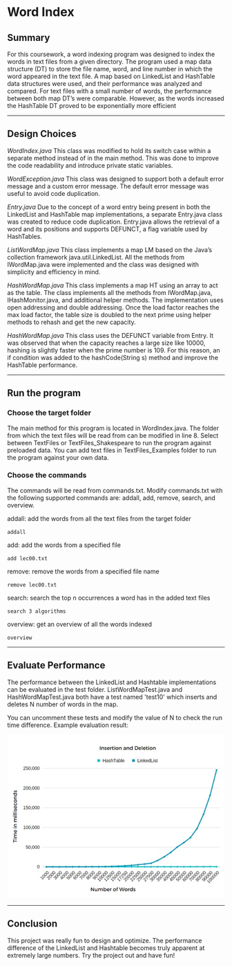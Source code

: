 # **Word Index**

## **Summary**
For this coursework, a word indexing program was designed to index the words in text files from a given 
directory. The program used a map data structure (DT) to store the file name, word, and line number in 
which the word appeared in the text file. A map based on LinkedList and HashTable data structures were
used, and their performance was analyzed and compared. For text files with a small number of words, the 
performance between both map DT’s were comparable. However, as the words increased the HashTable 
DT proved to be exponentially more efficient

---

## **Design Choices**
*WordIndex.java*
This class was modified to hold its switch case within a separate method instead of in the 
main method. This was done to improve the code readability and introduce private static variables.

*WordException.java*
This class was designed to support both a default error message and a custom error 
message. The default error message was useful to avoid code duplication.

*Entry.java*
Due to the concept of a word entry being present in both the LinkedList and HashTable map 
implementations, a separate Entry.java class was created to reduce code duplication. Entry.java allows 
the retrieval of a word and its positions and supports DEFUNCT, a flag variable used by HashTables.

*ListWordMap.java*
This class implements a map LM based on the Java’s collection framework 
java.util.LinkedList. All the methods from IWordMap.java were implemented and the class was designed 
with simplicity and efficiency in mind.

*HashWordMap.java*
This class implements a map HT using an array to act as the table. The class implements all the 
methods from IWordMap.java, IHashMonitor.java, and additional helper methods. The implementation 
uses open addressing and double addressing. Once the load factor reaches the max load factor, the table 
size is doubled to the next prime using helper methods to rehash and get the new capacity.

*HashWordMap.java*
This class uses the DEFUNCT variable from Entry. It was observed that when the capacity 
reaches a large size like 10000, hashing is slightly faster when the prime number is 109. For this reason, 
an if condition was added to the hashCode(String s) method and improve the HashTable performance.

---

## **Run the program**
### Choose the target folder
The main method for this program is located in WordIndex.java. The folder from which the text files will be read from can be modified in line 8. Select between TextFiles or TextFiles_Shakespeare to run the program against preloaded data. You can add text files in TextFiles_Examples folder to run the program against your own data.

### Choose the commands
The commands will be read from commands.txt. Modify commands.txt with the following supported commands are: addall, add, remove, search, and overview.

addall: add the words from all the text files from the target folder
```
addall
```

add: add the words from a specified file
```
add lec00.txt
```

remove: remove the words from a specified file name
```
remove lec00.txt
```

search: search the top n occurrences a word has in the added text files
```
search 3 algorithms
```

overview: get an overview of all the words indexed
```
overview
``` 

---

## **Evaluate Performance**
The performance between the LinkedList and Hashtable implementations can be evaluated in the test folder. ListWordMapTest.java and HashWordMapTest.java both have a test named 'test10' which inserts and deletes N number of words in the map.

You can uncomment these tests and modify the value of N to check the run time difference. Example evaluation result:

![alt text](/result.jpg)

---

## **Conclusion**
This project was really fun to design and optimize. The performance difference of the LinkedList and Hashtable becomes truly apparent at extremely large numbers. Try the project out and have fun!
